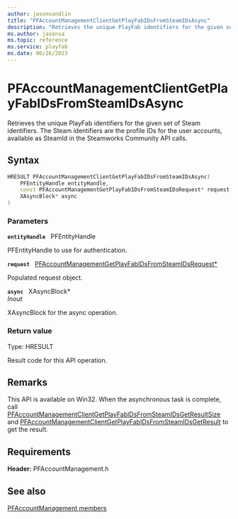 ```yaml
---
author: jasonsandlin
title: "PFAccountManagementClientGetPlayFabIDsFromSteamIDsAsync"
description: "Retrieves the unique PlayFab identifiers for the given set of Steam identifiers. The Steam identifiers are the profile IDs for the user accounts, available as SteamId in the Steamworks Community API calls."
ms.author: jasonsa
ms.topic: reference
ms.service: playfab
ms.date: 06/26/2023
---
```


# PFAccountManagementClientGetPlayFabIDsFromSteamIDsAsync  

Retrieves the unique PlayFab identifiers for the given set of Steam identifiers. The Steam identifiers are the profile IDs for the user accounts, available as SteamId in the Steamworks Community API calls.  

## Syntax  
  
```cpp
HRESULT PFAccountManagementClientGetPlayFabIDsFromSteamIDsAsync(  
    PFEntityHandle entityHandle,  
    const PFAccountManagementGetPlayFabIDsFromSteamIDsRequest* request,  
    XAsyncBlock* async  
)  
```  
  
### Parameters  
  
**`entityHandle`** &nbsp; PFEntityHandle  
  
PFEntityHandle to use for authentication.  
  
**`request`** &nbsp; [PFAccountManagementGetPlayFabIDsFromSteamIDsRequest*](../../pfaccountmanagementtypes/structs/pfaccountmanagementgetplayfabidsfromsteamidsrequest.md)  
  
Populated request object.  
  
**`async`** &nbsp; XAsyncBlock*  
*_Inout_*  
  
XAsyncBlock for the async operation.  
  
  
### Return value
Type: HRESULT
  
Result code for this API operation.
  
## Remarks  
  
This API is available on Win32. When the asynchronous task is complete, call [PFAccountManagementClientGetPlayFabIDsFromSteamIDsGetResultSize](pfaccountmanagementclientgetplayfabidsfromsteamidsgetresultsize.md) and [PFAccountManagementClientGetPlayFabIDsFromSteamIDsGetResult](pfaccountmanagementclientgetplayfabidsfromsteamidsgetresult.md) to get the result.
  
## Requirements  
  
**Header:** PFAccountManagement.h
  
## See also  
[PFAccountManagement members](../pfaccountmanagement_members.md)  

  
  
